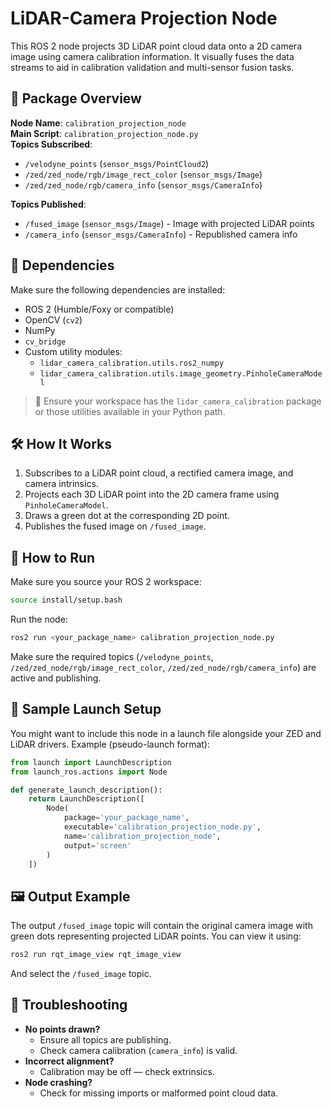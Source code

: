 # LiDAR-Camera Projection Node

This ROS 2 node projects 3D LiDAR point cloud data onto a 2D camera image using camera calibration information. It visually fuses the data streams to aid in calibration validation and multi-sensor fusion tasks.

## 📆 Package Overview

**Node Name**: `calibration_projection_node`  
**Main Script**: `calibration_projection_node.py`  
**Topics Subscribed**:
- `/velodyne_points` (`sensor_msgs/PointCloud2`)
- `/zed/zed_node/rgb/image_rect_color` (`sensor_msgs/Image`)
- `/zed/zed_node/rgb/camera_info` (`sensor_msgs/CameraInfo`)

**Topics Published**:
- `/fused_image` (`sensor_msgs/Image`) - Image with projected LiDAR points
- `/camera_info` (`sensor_msgs/CameraInfo`) - Republished camera info

## 🧠 Dependencies

Make sure the following dependencies are installed:

- ROS 2 (Humble/Foxy or compatible)
- OpenCV (`cv2`)
- NumPy
- `cv_bridge`
- Custom utility modules:
  - `lidar_camera_calibration.utils.ros2_numpy`
  - `lidar_camera_calibration.utils.image_geometry.PinholeCameraModel`

> 🔧 Ensure your workspace has the `lidar_camera_calibration` package or those utilities available in your Python path.

## 🛠️ How It Works

1. Subscribes to a LiDAR point cloud, a rectified camera image, and camera intrinsics.
2. Projects each 3D LiDAR point into the 2D camera frame using `PinholeCameraModel`.
3. Draws a green dot at the corresponding 2D point.
4. Publishes the fused image on `/fused_image`.

## 🚀 How to Run

Make sure you source your ROS 2 workspace:
```bash
source install/setup.bash
```

Run the node:
```bash
ros2 run <your_package_name> calibration_projection_node.py
```

Make sure the required topics (`/velodyne_points`, `/zed/zed_node/rgb/image_rect_color`, `/zed/zed_node/rgb/camera_info`) are active and publishing.

## 🧪 Sample Launch Setup

You might want to include this node in a launch file alongside your ZED and LiDAR drivers. Example (pseudo-launch format):

```python
from launch import LaunchDescription
from launch_ros.actions import Node

def generate_launch_description():
    return LaunchDescription([
        Node(
            package='your_package_name',
            executable='calibration_projection_node.py',
            name='calibration_projection_node',
            output='screen'
        )
    ])
```

## 🖼️ Output Example

The output `/fused_image` topic will contain the original camera image with green dots representing projected LiDAR points. You can view it using:

```bash
ros2 run rqt_image_view rqt_image_view
```
And select the `/fused_image` topic.

## 🧹 Troubleshooting

- **No points drawn?**
  - Ensure all topics are publishing.
  - Check camera calibration (`camera_info`) is valid.
- **Incorrect alignment?**
  - Calibration may be off — check extrinsics.
- **Node crashing?**
  - Check for missing imports or malformed point cloud data.

